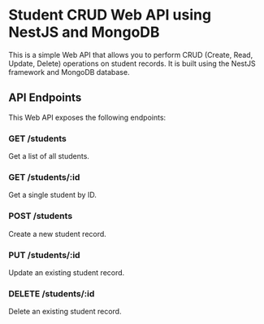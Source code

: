 # Student CRUD Web API using NestJS and MongoDB
This is a simple Web API that allows you to perform CRUD (Create, Read, Update, Delete) operations on student records. It is built using the NestJS framework and MongoDB database.

## API Endpoints
This Web API exposes the following endpoints:

### GET /students
Get a list of all students.

### GET /students/:id
Get a single student by ID.

### POST /students
Create a new student record.

### PUT /students/:id
Update an existing student record.

### DELETE /students/:id
Delete an existing student record.

